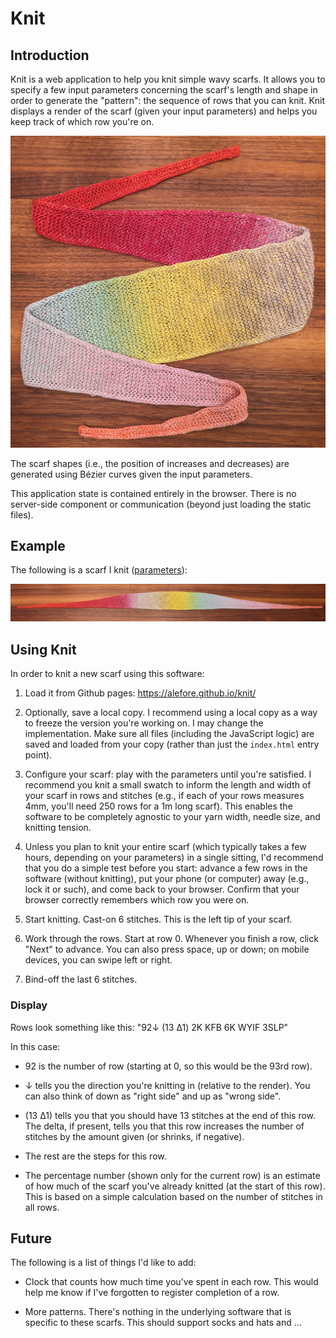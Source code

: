 # Knit

## Introduction

Knit is a web application to help you knit simple wavy scarfs.
It allows you to specify a few input parameters
concerning the scarf's length and shape
in order to generate the "pattern":
the sequence of rows that you can knit.
Knit displays a render of the scarf
(given your input parameters)
and helps you keep track of which row you're on.

![Sample scarf](images/000.jpg)

The scarf shapes (i.e., the position of increases and decreases)
are generated using Bézier curves given the input parameters.

This application state is contained entirely in the browser.
There is no server-side component or communication
(beyond just loading the static files).

## Example

The following is a scarf I knit ([parameters](https://alefore.github.io/knit/#TotalLength=654&CenterWidth=26&Shape=Thin)):

![Sample scarf](images/001.jpg)

## Using Knit

In order to knit a new scarf using this software:

1. Load it from Github pages:
   https://alefore.github.io/knit/

2. Optionally, save a local copy.
   I recommend using a local copy
   as a way to freeze the version you're working on.
   I may change the implementation.
   Make sure all files (including the JavaScript logic) are saved
   and loaded from your copy
   (rather than just the `index.html` entry point).

3. Configure your scarf:
   play with the parameters until you're satisfied.
   I recommend you knit a small swatch to inform
   the length and width of your scarf in rows and stitches
   (e.g., if each of your rows measures 4mm,
   you'll need 250 rows for a 1m long scarf).
   This enables the software to be completely agnostic to your
   yarn width, needle size, and knitting tension.

4. Unless you plan to knit your entire scarf
   (which typically takes a few hours, depending on your parameters)
   in a single sitting,
   I'd recommend that you do a simple test before you start:
   advance a few rows in the software (without knitting),
   put your phone (or computer) away (e.g., lock it or such),
   and come back to your browser.
   Confirm that your browser correctly remembers which row you were on.

5. Start knitting.
   Cast-on 6 stitches.
   This is the left tip of your scarf.

6. Work through the rows.
   Start at row 0.
   Whenever you finish a row, click "Next" to advance.
   You can also press space, up or down;
   on mobile devices, you can swipe left or right.

7. Bind-off the last 6 stitches.

### Display

Rows look something like this: "92↓ (13 Δ1) 2K KFB 6K WYIF 3SLP"

In this case:

* 92 is the number of row (starting at 0, so this would be the 93rd row).

* ↓ tells you the direction you're knitting in
  (relative to the render).
  You can also think of down as "right side"
  and up as "wrong side".

* (13 Δ1) tells you that you should have 13 stitches at the end of this row.
  The delta, if present, tells you that this row increases
  the number of stitches by the amount given
  (or shrinks, if negative).

* The rest are the steps for this row.

* The percentage number (shown only for the current row)
  is an estimate of how much of the scarf you've already knitted
  (at the start of this row).
  This is based on a simple calculation
  based on the number of stitches in all rows.

## Future

The following is a list of things I'd like to add:

* Clock that counts how much time you've spent in each row.
  This would help me know if I've forgotten to register completion of a row.

* More patterns.
  There's nothing in the underlying software that is specific to these scarfs.
  This should support socks and hats and …
